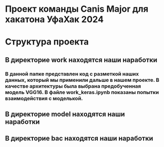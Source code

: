 # Проект команды Canis Major для хакатона УфаХак 2024

# Структура проекта

## В директорие work находятся наши наработки
### В данной папке представлен код с разметкой наших данных, который мы применили дальше в нашем проекте. В качестве архитектуры была выбрана предобученная модель VGG16. В файле work_keras.ipynb показаны попытки взаимодействия с моделькой.    

## В директорие model находятся наши наработки


## В директорие bac находятся наши наработки
